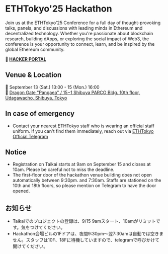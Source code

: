 # ETHTokyo'25 Hackathon
Join us at the ETHTokyo'25 Conference for a full day of thought-provoking talks, panels, and discussions with leading minds in Ethereum and decentralized technology. Whether you're passionate about blockchain research, building dApps, or exploring the social impact of Web3, the conference is your opportunity to connect, learn, and be inspired by the global Ethereum community.

**🚀 [HACKER PORTAL](https://taikai.network/ethtokyo/hackathons/hackathon-2025)**

## Venue & Location
📅 September 13 (Sat.) 13:00 - 15 (Mon.) 16:00 \
📍 [Dragon Gate "Pangaea" / 15−1 Shibuya PARCO Bldg. 10th floor, Udagawacho, Shibuya, Tokyo](https://maps.app.goo.gl/Fboz99qPWxYERKo99)


## In case of emergency
- Contact your nearest ETHTokyo staff who is wearing an official staff uniform. If you can't find them immediately, reach out via [ETHTokyo Official Telegram](https://t.me/ethtokyo)

## Notice
- Registration on Taikai starts at 9am on September 15 and closes at 10am. Please be careful not to miss the deadline.
- The first-floor door of the hackathon venue building does not open automatically between 9:30pm. and 7:30am. Staffs are stationed on the 10th and 18th floors, so please mention on Telegram to have the door opened.

## お知らせ
- Taikaiでのプロジェクトの登録は、9/15 9amスタート、10amがリミットです。気をつけてください。
- Hackathon会場ビルの1Fドアは、夜間9:30pm〜翌7:30amは自動では空きません。スタッフは10F、18Fに待機していますので、telegramで呼びかけて開けてください。
